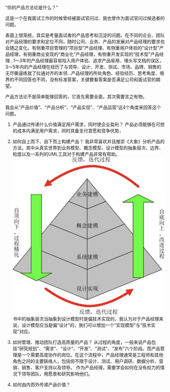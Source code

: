 “你的产品方法论是什么？”

这是一个在我面试工作的时候曾经被面试官问过、我也曾作为面试官问过候选者的问题。

表面上很笼统，其实是考量面试者的产品思考和沉淀的问题。在不同的企业、团队对产品经理的要求和定位不同，随时公司、业务、产品的发展对产品经理的要求也会随之变化。有侧重项目管理的“项目型”产品经理、有侧重用户体验的“设计型”产品经理，有侧重商业变现的“商业化”产品经理，有侧重开发实现的“技术型”产品经理...1～3年的产品经理最容易陷入用户体验、追求产品易用、埋头写文档的误区，3～5年内的产品经理在经历了与领导、设计、开发、测试、市场、品牌、销售的无尽撕逼练就了拉通对齐的本领...产品经理的所处角色、经验经历、思考角度、境界的不同回答也不同，没有标准答案，关键要看答案是否满足公司和面试官的期望。

产品方法论不是简单能够回答的，它首先需要全面，其次需要言之有物。

我会从“产品价值”、“产品分析”、“产品实现”、“产品运营”这4个角度来回答这个问题。

1. 产品通过传递什么价值满足用户需求，同时使企业盈利？
产品必须能够在可控的成本内满足用户需求，同时具备支付意愿和竞争优势，

2. 如何自上而下、自下而上构建产品？
我非常喜欢并且推崇《大象》分析产品的方法，其中从真实世界到业务模型、概念模型、设计模型的抽象层次、边界、粒度以及一系列的UML工具对于构建产品非常有帮助。
![prodcut abstract level](/assets/抽象层次.png)
书中的抽象层次当抽象到设计模型时是偏技术实现的，我认为对于产品经理来说，设计模型应当是偏“设计”的，我们可以增加一个“实现模型”与“技术实现”对应。

3. 如何管理、推动团队打造高质量的产品？
从过程的角度，一般来说产品包括“研究规划”、“需求”、“设计”、“开发”、“测试”、“发布”六个阶段。而产品管理是一个需要高度协作的岗位。在这个流程中，产品经理通常是工程师和其他角色之间的主要联络人，包括但不限于设计、测试、用户调研、数据分析、营销、销售、客户支持以及领导。
作为产品经理，需要学会如何在没有权力的情况下领导团队，用愿景和研究影响他们。


4. 如何由内而外传递产品价值？